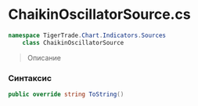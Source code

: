 
# ChaikinOscillatorSource.cs
```csharp
namespace TigerTrade.Chart.Indicators.Sources  
    class ChaikinOscillatorSource
```

> Описание

### Синтаксис
```csharp
public override string ToString()
```
